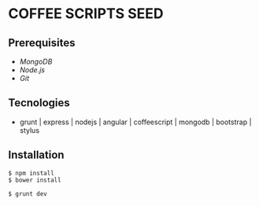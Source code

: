 # COFFEE SCRIPTS SEED

## Prerequisites
* *MongoDB*
* *Node.js*
* *Git*

## Tecnologies
* grunt | express | nodejs | angular | coffeescript | mongodb | bootstrap | stylus

## Installation

```
$ npm install
$ bower install

$ grunt dev
```
